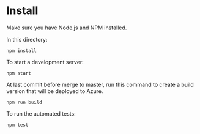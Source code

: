 # Install

Make sure you have Node.js and NPM installed.

In this directory:

```
npm install
```

To start a development server: 

```
npm start
```

At last commit before merge to master, run this command to create a build version that will be deployed to Azure.

```
npm run build
```

To run the automated tests:

```
npm test
```

